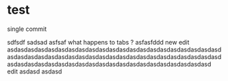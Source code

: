 # test

single commit

sdfsdf
sadsad
asfsaf
  what happens  to tabs  ?
asfasfddd
new edit
asdasdasdasdasdasdasdasdasdasdasdasdasdasdasdasdasdasdasdasdasdasdasdasdasdasdasdasdasdasdasdasdasdasdasdasdasdasdasdasdasdasdasdasdasdasdasdasdasdasdasdasdasdasdasdasdasdasdasdasdasdasd
edit
asdasd
asdasd
